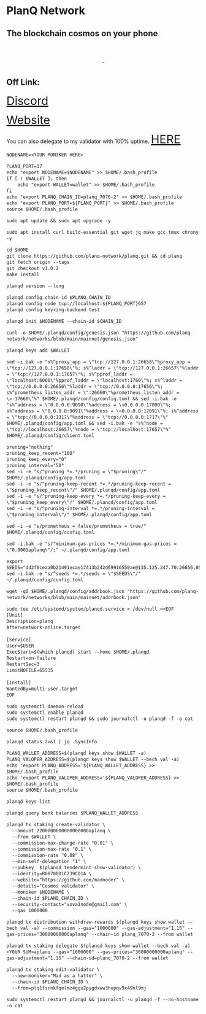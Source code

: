 # PlanQ Network
## The blockchain cosmos on your phone

<h1>
<div id="header" align="center">
  <img src="https://github.com/madnoder/PlanQ/blob/main/planq-logo.svg" style="max-width: 1%;"></a></p>
</div>

## Off Link:
<a href="https://discord.gg/planq-network" style="font-size: 30px;"> Discord </p> </a>
<a href="https://planq.network/" style="font-size: 30px;"> Website </a>

You can also delegate to my validator with 100% uptime.
<a href="https://explorer.planq.network/validators/plqvaloper1tsrnkfqelmz4ggu2pygdxww3hupqv9x4mdjlar" style="font-size: 30px;"> HERE </a>

```
NODENAME=<YOUR MONIKER HERE>
```
```
PLANQ_PORT=17
echo "export NODENAME=$NODENAME" >> $HOME/.bash_profile
if [ ! $WALLET ]; then
	echo "export WALLET=wallet" >> $HOME/.bash_profile
fi
echo "export PLANQ_CHAIN_ID=planq_7070-2" >> $HOME/.bash_profile
echo "export PLANQ_PORT=${PLANQ_PORT}" >> $HOME/.bash_profile
source $HOME/.bash_profile
```
```
sudo apt update && sudo apt upgrade -y
```
```
sudo apt install curl build-essential git wget jq make gcc tmux chrony -y
```
```
cd $HOME
git clone https://github.com/planq-network/planq.git && cd planq
git fetch origin --tags
git checkout v1.0.2
make install
```
```
planqd version --long
```
```
planqd config chain-id $PLANQ_CHAIN_ID
planqd config node tcp://localhost:${PLANQ_PORT}657
planqd config keyring-backend test
```
```
planqd init $NODENAME --chain-id $CHAIN_ID
```
```
curl -o $HOME/.planqd/config/genesis.json "https://github.com/planq-network/networks/blob/main/mainnet/genesis.json"
```
```
planqd keys add $WALLET
```
```
sed -i.bak -e "s%^proxy_app = \"tcp://127.0.0.1:26658\"%proxy_app = \"tcp://127.0.0.1:17658\"%; s%^laddr = \"tcp://127.0.0.1:26657\"%laddr = \"tcp://127.0.0.1:17657\"%; s%^pprof_laddr = \"localhost:6060\"%pprof_laddr = \"localhost:1760\"%; s%^laddr = \"tcp://0.0.0.0:26656\"%laddr = \"tcp://0.0.0.0:17656\"%; s%^prometheus_listen_addr = \":26660\"%prometheus_listen_addr = \»:17660\"%" $HOME/.planqd/config/config.toml && sed -i.bak -e "s%^address = \"0.0.0.0:9090\"%address = \»0.0.0.0:17090\"%; s%^address = \"0.0.0.0:9091\"%address = \»0.0.0.0:17091\"%; s%^address = \"tcp://0.0.0.0:1317\"%address = \"tcp://0.0.0.0:1717\"%" $HOME/.planqd/config/app.toml && sed -i.bak -e "s%^node = \"tcp://localhost:26657\"%node = \"tcp://localhost:17657\"%" $HOME/.planqd/config/client.toml
```
```
pruning="nothing"
pruning_keep_recent="100"
pruning_keep_every="0"
pruning_interval="50"
sed -i -e "s/^pruning *=.*/pruning = \"$pruning\"/" $HOME/.planqd/config/app.toml
sed -i -e "s/^pruning-keep-recent *=.*/pruning-keep-recent = \"$pruning_keep_recent\"/" $HOME/.planqd/config/app.toml
sed -i -e "s/^pruning-keep-every *=.*/pruning-keep-every = \"$pruning_keep_every\"/" $HOME/.planqd/config/app.toml
sed -i -e "s/^pruning-interval *=.*/pruning-interval = \"$pruning_interval\"/" $HOME/.planqd/config/app.toml
```
```
sed -i -e "s/prometheus = false/prometheus = true/" $HOME/.planqd/config/config.toml
```
```
sed -i.bak -e "s/^minimum-gas-prices *=.*/minimum-gas-prices = \"0.0001aplanq\"/;" ~/.planqd/config/app.toml
```
```
export SEEDS="dd2f0ceaa0b21491ecae17413b242d69916550ae@135.125.247.70:26656,0525de7e7640008d2a2e01d1a7f6456f28f3324c@51.79.142.6:26656,7c10b1a106a512976e8d71effe5c086327458eef@35.200.183.35:26656"
sed -i.bak -e "s/^seeds *=.*/seeds = \"$SEEDS\"/" ~/.planqd/config/config.toml
```
```
wget -qO $HOME/.planqd/config/addrbook.json "https://github.com/planq-network/networks/blob/main/mainnet/addrbook.json"
```
```
sudo tee /etc/systemd/system/planqd.service > /dev/null <<EOF
[Unit]
Description=planq
After=network-online.target

[Service]
User=$USER
ExecStart=$(which planqd) start --home $HOME/.planqd
Restart=on-failure
RestartSec=3
LimitNOFILE=65535

[Install]
WantedBy=multi-user.target
EOF
```                                                               
```                                                               
sudo systemctl daemon-reload
sudo systemctl enable planqd
sudo systemctl restart planqd && sudo journalctl -u planqd -f -o cat
```
```
source $HOME/.bash_profile
```
```                                                               
planqd status 2>&1 | jq .SyncInfo
```
```  
PLANQ_WALLET_ADDRESS=$(planqd keys show $WALLET -a)
PLANQ_VALOPER_ADDRESS=$(planqd keys show $WALLET --bech val -a)
echo 'export PLANQ_ADDRESS='${PLANQ_WALLET_ADDRESS} >> $HOME/.bash_profile
echo 'export PLANQ_VALOPER_ADDRESS='${PLANQ_VALOPER_ADDRESS} >> $HOME/.bash_profile
source $HOME/.bash_profile
```
```  
planqd keys list
```  
```  
planqd query bank balances $PLANQ_WALLET_ADDRESS
```  
```  
planqd tx staking create-validator \
  --amount 2200000000000000000aplanq \
  --from $WALLET \
  --commission-max-change-rate "0.01" \
  --commission-max-rate "0.1" \
  --commission-rate "0.08" \
  --min-self-delegation "1" \
  --pubkey  $(planqd tendermint show-validator) \
  --identity=B08700D1C239CD1A \
  --website="https://github.com/madnoder" \
  --details="Cosmos validator" \
  --moniker $NODENAME \
  --chain-id $PLANQ_CHAIN_ID \
  --security-contact="vova1node@gmail.com" \
  --gas 1000000
```                  

```
planqd tx distribution withdraw-rewards $(planqd keys show wallet --bech val -a) --commission --gas="1000000" --gas-adjustment="1.15" --gas-prices="30000000000aplanq" --chain-id planq_7070-2 --from wallet
```
```
planqd tx staking delegate $(planqd keys show wallet --bech val -a) <YOUR SUM>aplanq --gas="1000000" --gas-prices="30000000000aplanq" --gas-adjustment="1.15" --chain-id=planq_7070-2 --from wallet
```
```
planqd tx staking edit-validator \
  --new-moniker="Mad as a hatter" \
  --chain-id $PLANQ_CHAIN_ID \
  --from=plq1tsrnkfqelmz4ggu2pygdxww3hupqv9x49nl9mj
```
```
sudo systemctl restart planqd && journalctl -u planqd -f --no-hostname -o cat
```

